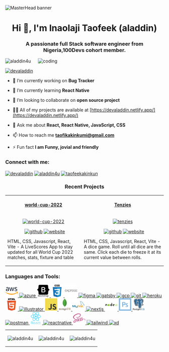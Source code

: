 ![MasterHead banner](https://user-images.githubusercontent.com/101972392/193440137-03618e6d-b421-42c3-bb92-30be7e2abf6d.jpg)
<h1 align="center">Hi 👋, I'm Inaolaji Taofeek (aladdin)</h1>
<h3 align="center">A passionate full Stack software engineer from Nigeria,100Devs cohort member.</h3>
<img align="right" alt="coding" width="400" src="https://c.tenor.com/2uyENRmiUt0AAAAM/coding.gif"/>

<p align="left"> <img src="https://komarev.com/ghpvc/?username=aladdin4u&label=Profile%20views&color=0e75b6&style=flat" alt="aladdin4u" /> </p>

<p align="left"> <a href="https://twitter.com/devaladdin" target="blank"><img src="https://img.shields.io/twitter/follow/devaladdin?logo=twitter&style=for-the-badge" alt="devaladdin" /></a> </p>

- 🔭 I’m currently working on **Bug Tracker**

- 🌱 I’m currently learning **React Native**

- 👯 I’m looking to collaborate on **open source project**

- 👨‍💻 All of my projects are available at [https://devaladdin.netlify.app/](https://devaladdin.netlify.app/)

- 💬 Ask me about **React, React Native, JavaScript, CSS**

- 📫 How to reach me **taofikakinkumi@gmail.com**

- ⚡ Fun fact **I am Funny, jovial and friendly**

<h3 align="left">Connect with me:</h3>
<p align="left">
<a href="https://twitter.com/devaladdin" target="blank"><img align="center" src="https://raw.githubusercontent.com/rahuldkjain/github-profile-readme-generator/master/src/images/icons/Social/twitter.svg" alt="devaladdin" height="30" width="40" /></a>
<a href="https://linkedin.com/in/aladdin4u" target="blank"><img align="center" src="https://raw.githubusercontent.com/rahuldkjain/github-profile-readme-generator/master/src/images/icons/Social/linked-in-alt.svg" alt="aladdin4u" height="30" width="40" /></a>
<a href="https://www.behance.net/taofeekakinkun" target="blank"><img align="center" src="https://raw.githubusercontent.com/rahuldkjain/github-profile-readme-generator/master/src/images/icons/Social/behance.svg" alt="taofeekakinkun" height="30" width="40" /></a>
</p>

<h3 align="center">Recent Projects</h3>
<table role="table">
            <thead>
            </thead>
        <tbody>
            <tr>
              <td align="center">
                    <a target="_blank" href="https://worldcup2022app.netlify.app/"><h4>world-cup-2022</h4></a>
        <br />
      <a target="_blank" href="https://worldcup2022app.netlify.app/">
            <img src="https://user-images.githubusercontent.com/101972392/203931456-2138d0b5-b856-42b4-bd9a-3a403d199bbc.gif" width="100%"  alt="world-cup-2022"/>
        </a>
          <p>&nbsp;
                      <a target="_blank" href="https://github.com/Aladdin4u/world-cup-2022"><img align="center" src="https://img.shields.io/static/v1?label=|&message=REPO&color=285f65&style=plastic&logo=github" alt="github" /></a> <a target="_blank" href="https://worldcup2022app.netlify.app/"><img align="center" src="https://img.shields.io/static/v1?label=|&message=WEBSITE&color=285f65&style=plastic&logo=wordpress" alt="website" /></a></p>
          <p align="left">HTML, CSS, Javascript, React, Vite - A LiveScores App to stay updated for all World Cup 2022 matches, stats, fixture and table</p>
                </td>
               <td align="center">
                  <a target="_blank" href="https://aladdin4u.github.io/Tenzies/"><h4>Tenzies</h4></a>
        <br />
      <a target="_blank" href="https://aladdin4u.github.io/Tenzies/">
            <img src="https://user-images.githubusercontent.com/101972392/201551527-1eb3d0d6-dc37-46c4-8c1d-cdb0dc5c61e7.gif" width="100%"  alt="tenzies"/>
        </a>
          <p>&nbsp;
                      <a target="_blank" href="https://github.com/Aladdin4u/Tenzies"><img align="center" src="https://img.shields.io/static/v1?label=|&message=REPO&color=285f65&style=plastic&logo=github" alt="github" /></a> <a target="_blank" href="https://aladdin4u.github.io/Tenzies/"><img align="center" src="https://img.shields.io/static/v1?label=|&message=WEBSITE&color=285f65&style=plastic&logo=wordpress" alt="website" /></a></p>
          <p align="left">HTML, CSS, Javascript, React, Vite - A dice game. Roll until all dice are the same. Click each die to freeze it at its current value between rolls.</p>
                </td>
            </tr>
            </tbody>
        </table>

<h3 align="left">Languages and Tools:</h3>
<p align="left"> <a href="https://aws.amazon.com" target="_blank" rel="noreferrer"> <img src="https://raw.githubusercontent.com/devicons/devicon/master/icons/amazonwebservices/amazonwebservices-original-wordmark.svg" alt="aws" width="40" height="40"/> </a> <a href="https://azure.microsoft.com/en-in/" target="_blank" rel="noreferrer"> <img src="https://www.vectorlogo.zone/logos/microsoft_azure/microsoft_azure-icon.svg" alt="azure" width="40" height="40"/> </a> <a href="https://getbootstrap.com" target="_blank" rel="noreferrer"> <img src="https://raw.githubusercontent.com/devicons/devicon/master/icons/bootstrap/bootstrap-plain-wordmark.svg" alt="bootstrap" width="40" height="40"/> </a> <a href="https://www.w3schools.com/css/" target="_blank" rel="noreferrer"> <img src="https://raw.githubusercontent.com/devicons/devicon/master/icons/css3/css3-original-wordmark.svg" alt="css3" width="40" height="40"/> </a> <a href="https://expressjs.com" target="_blank" rel="noreferrer"> <img src="https://raw.githubusercontent.com/devicons/devicon/master/icons/express/express-original-wordmark.svg" alt="express" width="40" height="40"/> </a> <a href="https://www.figma.com/" target="_blank" rel="noreferrer"> <img src="https://www.vectorlogo.zone/logos/figma/figma-icon.svg" alt="figma" width="40" height="40"/> </a> <a href="https://www.gatsbyjs.com/" target="_blank" rel="noreferrer"> <img src="https://www.vectorlogo.zone/logos/gatsbyjs/gatsbyjs-icon.svg" alt="gatsby" width="40" height="40"/> </a> <a href="https://cloud.google.com" target="_blank" rel="noreferrer"> <img src="https://www.vectorlogo.zone/logos/google_cloud/google_cloud-icon.svg" alt="gcp" width="40" height="40"/> </a> <a href="https://git-scm.com/" target="_blank" rel="noreferrer"> <img src="https://www.vectorlogo.zone/logos/git-scm/git-scm-icon.svg" alt="git" width="40" height="40"/> </a> <a href="https://heroku.com" target="_blank" rel="noreferrer"> <img src="https://www.vectorlogo.zone/logos/heroku/heroku-icon.svg" alt="heroku" width="40" height="40"/> </a> <a href="https://www.w3.org/html/" target="_blank" rel="noreferrer"> <img src="https://raw.githubusercontent.com/devicons/devicon/master/icons/html5/html5-original-wordmark.svg" alt="html5" width="40" height="40"/> </a> <a href="https://www.adobe.com/in/products/illustrator.html" target="_blank" rel="noreferrer"> <img src="https://www.vectorlogo.zone/logos/adobe_illustrator/adobe_illustrator-icon.svg" alt="illustrator" width="40" height="40"/> </a> <a href="https://developer.mozilla.org/en-US/docs/Web/JavaScript" target="_blank" rel="noreferrer"> <img src="https://raw.githubusercontent.com/devicons/devicon/master/icons/javascript/javascript-original.svg" alt="javascript" width="40" height="40"/> </a> <a href="https://www.mongodb.com/" target="_blank" rel="noreferrer"> <img src="https://raw.githubusercontent.com/devicons/devicon/master/icons/mongodb/mongodb-original-wordmark.svg" alt="mongodb" width="40" height="40"/> </a> <a href="https://www.mysql.com/" target="_blank" rel="noreferrer"> <img src="https://raw.githubusercontent.com/devicons/devicon/master/icons/mysql/mysql-original-wordmark.svg" alt="mysql" width="40" height="40"/> </a> <a href="https://nextjs.org/" target="_blank" rel="noreferrer"> <img src="https://cdn.worldvectorlogo.com/logos/nextjs-2.svg" alt="nextjs" width="40" height="40"/> </a> <a href="https://nodejs.org" target="_blank" rel="noreferrer"> <img src="https://raw.githubusercontent.com/devicons/devicon/master/icons/nodejs/nodejs-original-wordmark.svg" alt="nodejs" width="40" height="40"/> </a> <a href="https://www.photoshop.com/en" target="_blank" rel="noreferrer"> <img src="https://raw.githubusercontent.com/devicons/devicon/master/icons/photoshop/photoshop-line.svg" alt="photoshop" width="40" height="40"/> </a> <a href="https://www.postgresql.org" target="_blank" rel="noreferrer"> <img src="https://raw.githubusercontent.com/devicons/devicon/master/icons/postgresql/postgresql-original-wordmark.svg" alt="postgresql" width="40" height="40"/> </a> <a href="https://postman.com" target="_blank" rel="noreferrer"> <img src="https://www.vectorlogo.zone/logos/getpostman/getpostman-icon.svg" alt="postman" width="40" height="40"/> </a> <a href="https://reactjs.org/" target="_blank" rel="noreferrer"> <img src="https://raw.githubusercontent.com/devicons/devicon/master/icons/react/react-original-wordmark.svg" alt="react" width="40" height="40"/> </a> <a href="https://reactnative.dev/" target="_blank" rel="noreferrer"> <img src="https://reactnative.dev/img/header_logo.svg" alt="reactnative" width="40" height="40"/> </a> <a href="https://sass-lang.com" target="_blank" rel="noreferrer"> <img src="https://raw.githubusercontent.com/devicons/devicon/master/icons/sass/sass-original.svg" alt="sass" width="40" height="40"/> </a> <a href="https://tailwindcss.com/" target="_blank" rel="noreferrer"> <img src="https://www.vectorlogo.zone/logos/tailwindcss/tailwindcss-icon.svg" alt="tailwind" width="40" height="40"/> </a> <a href="https://www.adobe.com/products/xd.html" target="_blank" rel="noreferrer"> <img src="https://cdn.worldvectorlogo.com/logos/adobe-xd.svg" alt="xd" width="40" height="40"/> </a> </p>



<table role="table">
            <thead>
            </thead>
        <tbody>
            <tr>
                <td align="left">
                    <p><img align="center" src="https://github-readme-stats.vercel.app/api/top-langs?username=aladdin4u&show_icons=true&locale=en&layout=compact&theme=tokyonight" alt="aladdin4u" /></p>
                </td>
              <td align="left">
                    <p>&nbsp;<img align="center" src="https://github-readme-stats.vercel.app/api?username=aladdin4u&show_icons=true&theme=tokyonight" alt="aladdin4u" /></p>
                </td>
               <td align="left">
                  <p>&nbsp;<img align="center" src="https://github-readme-streak-stats.herokuapp.com/?user=aladdin4u&show_icons=true&theme=tokyonight" alt="aladdin4u" /></p>
                </td>
            </tr>
            </tbody>
        </table>
